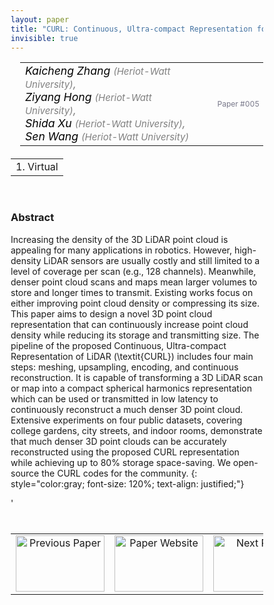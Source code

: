 ```yaml
---
layout: paper
title: "CURL: Continuous, Ultra-compact Representation for LiDAR"
invisible: true
---
```

<head>
<style>
* {
  box-sizing: border-box;
}

#myInput {
  background-position: 10px 10px;
  background-repeat: no-repeat;
  width: 100%;
  font-size: 100%;
  padding: 12px 20px 12px 40px;
  border: 1px solid #ddd;
  margin-bottom: 12px;
}

#myTable, #myTableA {
  border-collapse: collapse;
  width: 100%;
  border: 1px solid #ddd;
  font-size: 100%;
}

#myTable th, #myTable td, #myTableA th, #myTableA td {
  text-align: left;
  padding: 12px;
}

#myTable tr, #myTableA tr {
  border-bottom: 1px solid #ddd;
}

#myTable tr.header, #myTable tr:hover, #myTableA tr.header, #myTableA tr:hover {
  background-color: #f1f1f1;
}


#eventcounter1 a {
    font-size: 12px;
    color: #ffffff;
    display: block;
}

#eventcounter1 a:hover {
    text-decoration: none;
}

#eventcounter2 a {
    font-size: 12px;
    color: #ffffff;
    display: block;
}

#eventcounter2 a:hover {
    text-decoration: none;
}

</style>
</head>

<table width = "95%" style="padding-left: 15px; margin-left: auto; margin-right: 10px;">
<tr><td style = "vertical-align: top; padding-right: 25px;" rowspan="2">
<span style="color:black; font-size: 110%;"><i>
Kaicheng Zhang <span style="color:gray; font-size: 85%">(Heriot-Watt University)</span><span style="color:gray; font-size: 100%">,</span><br>
Ziyang Hong <span style="color:gray; font-size: 85%">(Heriot-Watt University)</span><span style="color:gray; font-size: 100%">,</span><br>
Shida Xu <span style="color:gray; font-size: 85%">(Heriot-Watt University)</span><span style="color:gray; font-size: 100%">,</span><br>
Sen Wang <span style="color:gray; font-size: 85%">(Heriot-Watt University)</span>
</i></span>
</td>

<tr>
<td style="color:#777789; text-align:right; font-size: 75%; margin-right:10px;">Paper&nbsp;#005</td>
</tr>
</table>

<table width="80%" style="margin-top: 20px; margin-left: auto; margin-right: auto;">
  <tr>
    <td style="text-align:center;">1. Virtual</td>
  </tr>
</table>
<br>


### Abstract
Increasing the density of the 3D LiDAR point cloud is appealing for many applications in robotics. However, high-density LiDAR sensors are usually costly and still limited to a level of coverage per scan (e.g., 128 channels). Meanwhile, denser point cloud scans and maps mean larger volumes to store and longer times to transmit. Existing works focus on either improving point cloud density or compressing its size. This paper aims to design a novel 3D point cloud representation that can continuously increase point cloud density while reducing its storage and transmitting size. The pipeline of the proposed Continuous, Ultra-compact Representation of LiDAR (\textit{CURL}) includes four main steps: meshing, upsampling, encoding, and continuous reconstruction. It is capable of transforming a 3D LiDAR scan or map into a compact spherical harmonics representation which can be used or transmitted in low latency to continuously reconstruct a much denser 3D point cloud. Extensive experiments on four public datasets, covering college gardens, city streets, and indoor rooms, demonstrate that much denser 3D point clouds can be accurately reconstructed using the proposed CURL representation while achieving up to 80% storage space-saving. We open-source the CURL codes for the community.
{: style="color:gray; font-size: 120%; text-align: justified;"}


<table width="100%" style="margin-top:40px;">
<tr>
    <td style="width: 30%; text-align: center;"><a href="{ site.baseurl }/program/papers/004/">
<img src="{ site.baseurl }/images/previous_paper_icon.png"
       alt="Previous Paper" width = "142"  height = "90"/> 
</a> </td>
<td style="text-align: center;"><a href="{{ site.baseurl }}/program/papers">
<img src="{{ site.baseurl }}/images/overview_icon.png"
       alt="Paper Website" width = "142"  height = "90"/> 
</a> </td>
    <td style="width: 30%; text-align: center;"><a href="{ site.baseurl }/program/papers/006/">
    <img src="{ site.baseurl }/images/next_paper_icon.png"
        alt="Next Paper" width = "142"  height = "90"/>
    </a></td>
'</tr>
</table>
